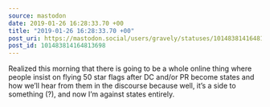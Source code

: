 ```yaml
---
source: mastodon
date: 2019-01-26 16:28:33.70 +00
title: "2019-01-26 16:28:33.70 +00"
post_uri: https://mastodon.social/users/gravely/statuses/101483814164813698
post_id: 101483814164813698
---
```

Realized this morning that there is going to be a whole online thing where people insist on flying 50 star flags after DC and/or PR become states and how we’ll hear from them in the discourse because well, it’s a side to something (?), and now I’m against states entirely.


